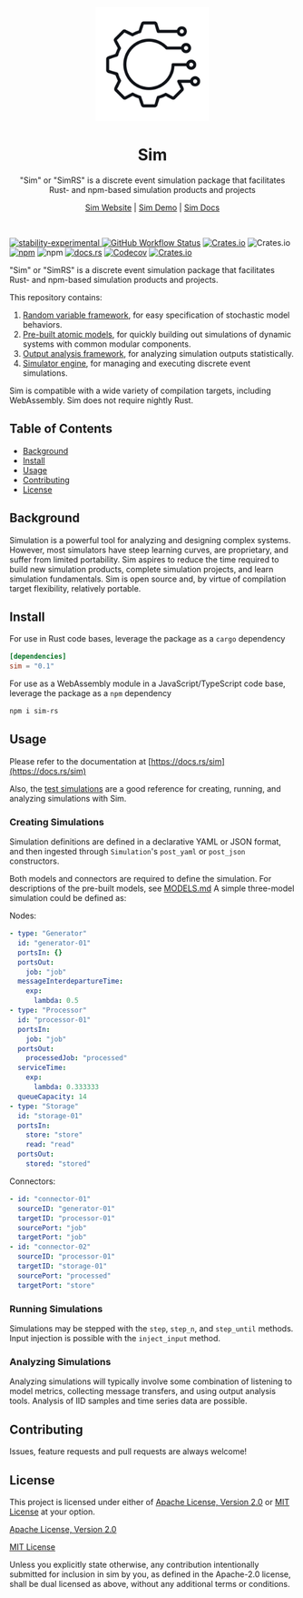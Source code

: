 <div align="center">
	<img src="images/logo.png" width="200" height="200">
	<h1>Sim</h1>
  <p>"Sim" or "SimRS" is a discrete event simulation package that facilitates<br>Rust- and npm-based simulation products and projects</p>
  <p><a href="https://simrs.com">Sim Website</a> | <a href="https://simrs.com/demo/">Sim Demo</a> | <a href="https://docs.rs/sim/">Sim Docs</p>
  <br>
</div>

![stability-experimental](https://img.shields.io/badge/stability-experimental-bd0058.svg?style=flat-square)
[![GitHub Workflow Status](https://img.shields.io/github/workflow/status/ndebuhr/sim/CI?style=flat-square)](https://github.com/ndebuhr/sim/actions)
[![Crates.io](https://img.shields.io/crates/v/sim?style=flat-square)](https://crates.io/crates/sim)
![Crates.io](https://img.shields.io/crates/d/sim?label=crate%20downloads&style=flat-square)
[![npm](https://img.shields.io/npm/v/sim-rs?style=flat-square)](https://www.npmjs.com/package/sim-rs)
![npm](https://img.shields.io/npm/dt/sim-rs?label=npm%20downloads&style=flat-square)
[![docs.rs](https://img.shields.io/badge/docs.rs-sim-purple?style=flat-square)](https://docs.rs/sim/)
[![Codecov](https://img.shields.io/codecov/c/github/ndebuhr/sim?style=flat-square)](https://codecov.io/gh/ndebuhr/sim)
[![Crates.io](https://img.shields.io/crates/l/sim?style=flat-square)](#license)

"Sim" or "SimRS" is a discrete event simulation package that facilitates Rust- and npm-based simulation products and projects.

This repository contains:

1. [Random variable framework](src/input_modeling), for easy specification of stochastic model behaviors.
2. [Pre-built atomic models](src/models), for quickly building out simulations of dynamic systems with common modular components.
3. [Output analysis framework](src/output_analysis), for analyzing simulation outputs statistically.
4. [Simulator engine](src/simulator), for managing and executing discrete event simulations.

Sim is compatible with a wide variety of compilation targets, including WebAssembly.  Sim does not require nightly Rust.

## Table of Contents

- [Background](#background)
- [Install](#install)
- [Usage](#usage)
- [Contributing](#contributing)
- [License](#license)

## Background

Simulation is a powerful tool for analyzing and designing complex systems.  However, most simulators have steep learning curves, are proprietary, and suffer from limited portability.  Sim aspires to reduce the time required to build new simulation products, complete simulation projects, and learn simulation fundamentals.  Sim is open source and, by virtue of compilation target flexibility, relatively portable.

## Install

For use in Rust code bases, leverage the package as a `cargo` dependency

```toml
[dependencies]
sim = "0.1"
```

For use as a WebAssembly module in a JavaScript/TypeScript code base, leverage the package as a `npm` dependency

```bash
npm i sim-rs
```

## Usage

Please refer to the documentation at [https://docs.rs/sim](https://docs.rs/sim)

Also, the [test simulations](src/simulator/test_simulations.rs) are a good reference for creating, running, and analyzing simulations with Sim.

### Creating Simulations
Simulation definitions are defined in a declarative YAML or JSON format, and then ingested through `Simulation`'s `post_yaml` or `post_json` constructors.

Both models and connectors are required to define the simulation.  For descriptions of the pre-built models, see [MODELS.md](MODELS.md) A simple three-model simulation could be defined as:

Nodes:
```yaml
- type: "Generator"
  id: "generator-01"
  portsIn: {}
  portsOut:
    job: "job"
  messageInterdepartureTime:
    exp:
      lambda: 0.5
- type: "Processor"
  id: "processor-01"
  portsIn:
    job: "job"
  portsOut:
    processedJob: "processed"
  serviceTime:
    exp:
      lambda: 0.333333
  queueCapacity: 14
- type: "Storage"
  id: "storage-01"
  portsIn:
    store: "store"
    read: "read"
  portsOut:
    stored: "stored"
```

Connectors:
```yaml
- id: "connector-01"
  sourceID: "generator-01"
  targetID: "processor-01"
  sourcePort: "job"
  targetPort: "job"
- id: "connector-02"
  sourceID: "processor-01"
  targetID: "storage-01"
  sourcePort: "processed"
  targetPort: "store"
```

### Running Simulations
Simulations may be stepped with the `step`, `step_n`, and `step_until` methods.  Input injection is possible with the `inject_input` method.

### Analyzing Simulations
Analyzing simulations will typically involve some combination of listening to model metrics, collecting message transfers, and using output analysis tools.  Analysis of IID samples and time series data are possible.

## Contributing

Issues, feature requests and pull requests are always welcome!

## License

This project is licensed under either of [Apache License, Version 2.0](https://www.apache.org/licenses/LICENSE-2.0) or [MIT License](https://opensource.org/licenses/MIT) at your option.

[Apache License, Version 2.0](LICENSE-APACHE)

[MIT License](LICENSE-MIT)

Unless you explicitly state otherwise, any contribution intentionally submitted for inclusion in sim by you, as defined in the Apache-2.0 license, shall be dual licensed as above, without any additional terms or conditions.